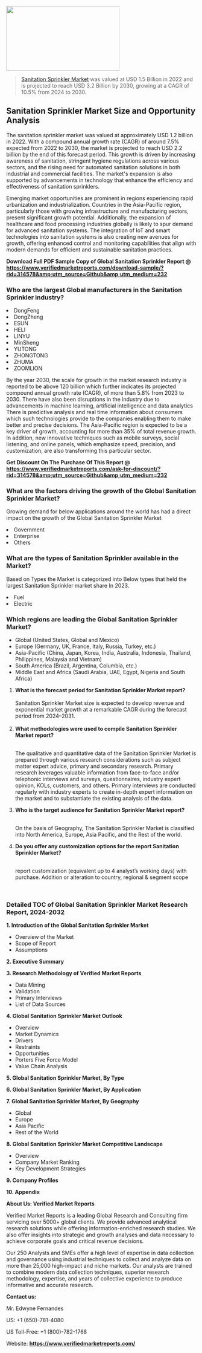 <img src="https://ffe5etoiles.com/wp-content/uploads/2024/12/MST1-300x171.png" alt="" width="300" height="171" class="alignnone size-medium wp-image-20088" /><blockquote><p><p><a href="https://www.verifiedmarketreports.com/download-sample/?rid=314578&utm_source=Github&utm_medium=232" target="_blank">Sanitation Sprinkler Market</a> was valued at USD 1.5 Billion in 2022 and is projected to reach USD 3.2 Billion by 2030, growing at a CAGR of 10.5% from 2024 to 2030.</p></blockquote><p><h2>Sanitation Sprinkler Market Size and Opportunity Analysis</h2> <p>The sanitation sprinkler market was valued at approximately USD 1.2 billion in 2022. With a compound annual growth rate (CAGR) of around 7.5% expected from 2022 to 2030, the market is projected to reach USD 2.2 billion by the end of this forecast period. This growth is driven by increasing awareness of sanitation, stringent hygiene regulations across various sectors, and the rising need for automated sanitation solutions in both industrial and commercial facilities. The market's expansion is also supported by advancements in technology that enhance the efficiency and effectiveness of sanitation sprinklers.</p> <p>Emerging market opportunities are prominent in regions experiencing rapid urbanization and industrialization. Countries in the Asia-Pacific region, particularly those with growing infrastructure and manufacturing sectors, present significant growth potential. Additionally, the expansion of healthcare and food processing industries globally is likely to spur demand for advanced sanitation systems. The integration of IoT and smart technologies into sanitation systems is also creating new avenues for growth, offering enhanced control and monitoring capabilities that align with modern demands for efficient and sustainable sanitation practices.</p> </p><p class=""><strong>Download Full PDF Sample Copy of Global Sanitation Sprinkler Report @ <a href="https://www.verifiedmarketreports.com/download-sample/?rid=314578&amp;utm_source=Github&amp;utm_medium=232" target="_blank">https://www.verifiedmarketreports.com/download-sample/?rid=314578&amp;utm_source=Github&amp;utm_medium=232</a></strong></p><h3 id="" class="">Who are the largest Global manufacturers in the Sanitation Sprinkler industry?</h3><p><li>DongFeng</li><li> DongZheng</li><li> ESUN</li><li> HELI</li><li> LINYU</li><li> MinSheng</li><li> YUTONG</li><li> ZHONGTONG</li><li> ZHUMA</li><li> ZOOMLION</li></p><div class=""><div class="" dir="" data-message-author-role="" data-message-id="" data-message-model-slug=""><div class=""><div class=""><div class=""><div class="" dir="" data-message-author-role="" data-message-id="" data-message-model-slug=""><div class=""><div class=""><p>By the year 2030, the scale for growth in the market research industry is reported to be above 120 billion which further indicates its projected compound annual growth rate (CAGR), of more than 5.8% from 2023 to 2030. There have also been disruptions in the industry due to advancements in machine learning, artificial intelligence and data analytics There is predictive analysis and real time information about consumers which such technologies provide to the companies enabling them to make better and precise decisions. The Asia-Pacific region is expected to be a key driver of growth, accounting for more than 35% of total revenue growth. In addition, new innovative techniques such as mobile surveys, social listening, and online panels, which emphasize speed, precision, and customization, are also transforming this particular sector.</p><p><strong>Get Discount On The Purchase Of This Report @&nbsp; <a href="https://www.verifiedmarketreports.com/ask-for-discount/?rid=314578&amp;utm_source=Github&amp;utm_medium=232" target="_blank">https://www.verifiedmarketreports.com/ask-for-discount/?rid=314578&amp;utm_source=Github&amp;utm_medium=232</a></strong></p></div></div></div></div></div></div></div></div><h3 id="" class="">What are the factors driving the growth of the Global Sanitation Sprinkler Market?</h3><p id="" class="">Growing demand for below applications around the world has had a direct impact on the growth of the Global Sanitation Sprinkler Market</p><p id="" class=""><li>Government</li><li> Enterprise</li><li> Others</li></p><h3 id="" class="">What are the types of Sanitation Sprinkler available in the Market?</h3><p id="" class="">Based on Types the Market is categorized into Below types that held the largest Sanitation Sprinkler market share In 2023.</p><p id="" class=""><li>Fuel</li><li> Electric</li></p><h3 id="" class="">Which regions are leading the Global Sanitation Sprinkler Market?</h3><ul><li>Global (United States, Global and Mexico)</li><li>Europe (Germany, UK, France, Italy, Russia, Turkey, etc.)</li><li>Asia-Pacific (China, Japan, Korea, India, Australia, Indonesia, Thailand, Philippines, Malaysia and Vietnam)</li><li>South America (Brazil, Argentina, Columbia, etc.)</li><li>Middle East and Africa (Saudi Arabia, UAE, Egypt, Nigeria and South Africa)</li></ul><p><ol><li><strong>What is the forecast period for Sanitation Sprinkler Market report?<br /></strong><br /><span data-sheets-root="1" data-sheets-value="{&quot;1&quot;:2,&quot;2&quot;:&quot;XXXX size is expected to develop revenue and exponential market growth at a remarkable CAGR during the forecast period from 2024&ndash;2030.&quot;}" data-sheets-userformat="{&quot;2&quot;:12674,&quot;4&quot;:{&quot;1&quot;:2,&quot;2&quot;:16776960},&quot;10&quot;:2,&quot;11&quot;:0,&quot;15&quot;:&quot;Arial&quot;,&quot;16&quot;:12}">Sanitation Sprinkler Market size is expected to develop revenue and exponential market growth at a remarkable CAGR during the forecast period from 2024&ndash;2031.</span><br /><br /></li><li><strong>What methodologies were used to compile Sanitation Sprinkler Market report?<br /><br /></strong><p>The qualitative and quantitative data of the&nbsp;Sanitation Sprinkler Market is prepared through various research considerations such as subject matter expert advice, primary and secondary research. Primary research leverages valuable information from face-to-face and/or telephonic interviews and surveys, questionnaires, industry expert opinion, KOLs, customers, and others. Primary interviews are conducted regularly with industry experts to create in-depth expert information on the market and to substantiate the existing analysis of the data.&nbsp;</p></li><li><strong>Who is the target audience for Sanitation Sprinkler Market report?<br /><br /></strong><p>On the basis of Geography, The&nbsp;Sanitation Sprinkler Market is classified into North America, Europe, Asia Pacific, and the Rest of the world.</p></li><li><strong>Do you offer any customization options for the report Sanitation Sprinkler Market?<br /><br /></strong><p>report customization (equivalent up to 4 analyst&rsquo;s working days) with purchase. Addition or alteration to country, regional &amp; segment scope</p><p>&nbsp;</p></li></ol></p><h3 id="" class="">Detailed TOC of Global Sanitation Sprinkler Market Research Report, 2024-2032</h3><p id="" class=""><strong>1. Introduction of the Global Sanitation Sprinkler Market</strong></p><ul><li>Overview of the Market</li><li>Scope of Report</li><li>Assumptions</li></ul><p id="" class=""><strong>2. Executive Summary</strong></p><p id="" class=""><strong>3. Research Methodology of&nbsp;Verified Market Reports</strong></p><ul><li>Data Mining</li><li>Validation</li><li>Primary Interviews</li><li>List of Data Sources</li></ul><p id="" class=""><strong>4. Global Sanitation Sprinkler Market Outlook</strong></p><ul><li>Overview</li><li>Market Dynamics</li><li>Drivers</li><li>Restraints</li><li>Opportunities</li><li>Porters Five Force Model</li><li>Value Chain Analysis</li></ul><p id="" class=""><strong>5. Global Sanitation Sprinkler Market, By&nbsp;Type</strong></p><p id="" class=""><strong>6. Global Sanitation Sprinkler Market, By Application</strong></p><p id="" class=""><strong>7. Global Sanitation Sprinkler Market, By Geography</strong></p><ul><li>Global</li><li>Europe</li><li>Asia Pacific</li><li>Rest of the World</li></ul><p id="" class=""><strong>8. Global Sanitation Sprinkler Market Competitive Landscape</strong></p><ul><li>Overview</li><li>Company Market Ranking</li><li>Key Development Strategies</li></ul><p id="" class=""><strong>9. Company Profiles</strong></p><p id="" class=""><strong>10. Appendix</strong></p><p id="" class=""><strong>About Us: Verified Market Reports</strong></p><p id="" class="">Verified Market Reports is a leading Global Research and Consulting firm servicing over 5000+ global clients. We provide advanced analytical research solutions while offering information-enriched research studies. We also offer insights into strategic and growth analyses and data necessary to achieve corporate goals and critical revenue decisions.</p><p id="" class="">Our 250 Analysts and SMEs offer a high level of expertise in data collection and governance using industrial techniques to collect and analyze data on more than 25,000 high-impact and niche markets. Our analysts are trained to combine modern data collection techniques, superior research methodology, expertise, and years of collective experience to produce informative and accurate research.</p><p id="" class=""><strong>Contact us:</strong></p><p id="" class="">Mr. Edwyne Fernandes</p><p id="" class="">US: +1 (650)-781-4080</p><p id="" class="">US Toll-Free: +1 (800)-782-1768</p><p id="" class="">Website: <a target="" data-test-app-aware-link=""><strong>https://www.verifiedmarketreports.com/</strong></a></p>
